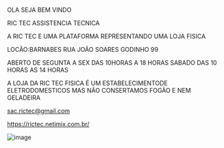 OLA SEJA BEM VINDO  


RIC TEC ASSISTENCIA TECNICA


A RIC TEC E UMA PLATAFORMA REPRESENTANDO UMA LOJA FISICA


LOCÃO:BARNABES RUA JOÃO SOARES GODINHO 99


ABERTO DE SEGUNTA A SEX DAS 10HORAS A 18 HORAS SABADO DAS 10 HORAS AS 14 HORAS


A LOJA DA RIC TEC FISICA É UM ESTABELECIMENTODE ELETRODOMESTICOS MAS NÃO CONSERTAMOS FOGÃO E NEM GELADEIRA


 sac.rictec@gmail.com


 https://rictec.netimix.com.br/


![image](https://github.com/user-attachments/assets/4b9e495a-160e-4965-acba-6e06b3a8ce23)
